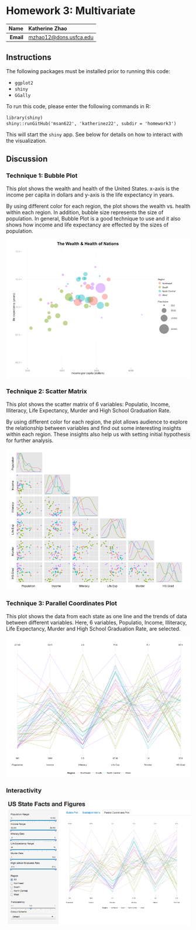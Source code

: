 Homework 3: Multivariate
==============================

| **Name**  | Katherine Zhao  |
|----------:|:-------------|
| **Email** | mzhao12@dons.usfca.edu |

## Instructions ##

The following packages must be installed prior to running this code:

- `ggplot2`
- `shiny`
- `GGally`

To run this code, please enter the following commands in R:

```
library(shiny)
shiny::runGitHub('msan622', 'katherinez22', subdir = 'homework3')
```

This will start the `shiny` app. See below for details on how to interact with the visualization.

## Discussion ##

### Technique 1: Bubble Plot ###

This plot shows the wealth and health of the United States. x-axis is the income per capita in dollars and y-axis is the life expectancy in years. 

By using different color for each region, the plot shows the wealth vs. health within each region. In addition, bubble size represents the size of population. In general, Bubble Plot is a good technique to use and it also shows how income and life expectancy are effected by the sizes of population. 

![technique1](technique1.png)


### Technique 2: Scatter Matrix ###

This plot shows the scatter matrix of 6 variables: Populatio, Income, Illiteracy, Life Expectancy, Murder and High School Graduation Rate. 

By using different color for each region, the plot allows audience to explore the relationship between variables and find out some interesting insights within each region. These insights also help us with setting initial hypothesis for further analysis.

![technique2](technique2.png)


### Technique 3: Parallel Coordinates Plot ###

This plot shows the data from each state as one line and the trends of data between different variables. Here, 6 variables, Populatio, Income, Illiteracy, Life Expectancy, Murder and High School Graduation Rate, are selected.

![technique3](technique3.png)


### Interactivity ###

![screenshot](screenshot.png)

